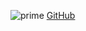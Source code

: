 ![prime](https://www.google.com/search?q=optimus+prime&source=lnms&tbm=isch&sa=X&ved=2ahUKEwi7ycbj1ZPrAhWCeX0KHUsVD-sQ_AUoAXoECB8QAw#imgrc=MMKOCztspu0iS)
[GitHub](http://github.com)
